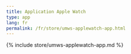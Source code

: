 ```yaml
---
title: Application Apple Watch
type: app
lang: fr
permalink: /fr/store/umws-applewatch-app.html
---
```


{% include store/umws-applewatch-app.md %}
